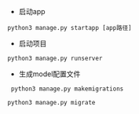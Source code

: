 - 启动app
```shell
python3 manage.py startapp [app路径]
```
- 启动项目
```shell
python3 manage.py runserver
```
- 生成model配置文件
```shell
 python3 manage.py makemigrations
```

```生成数据库表（根据model配置文件）
python3 manage.py migrate

```